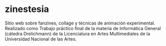 # zinestesia
 
Sitio web sobre fanzines, collage y técnicas de animación experimental. 
Realizado como Trabajo práctico final de la materia de Informática General (cátedra Drelichmann) de la Licenciatura en Artes Multimediales de la Universidad Nacional de las Artes.

